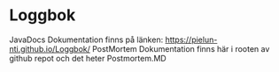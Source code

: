 # Loggbok
JavaDocs Dokumentation finns på länken: https://pielun-nti.github.io/Loggbok/
PostMortem Dokumentation finns här i rooten av github repot och det heter Postmortem.MD
